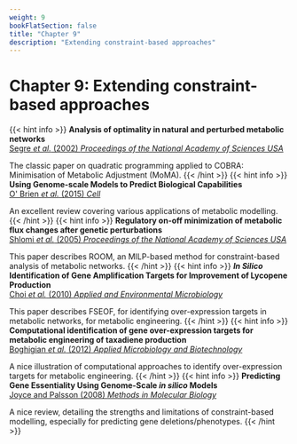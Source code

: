 ```yaml
---
weight: 9
bookFlatSection: false
title: "Chapter 9"
description: "Extending constraint-based approaches"
---
```


# Chapter 9: Extending constraint-based approaches

{{< hint info >}}
**Analysis of optimality in natural and perturbed metabolic networks**   
[Segre _et al._ (2002) _Proceedings of the National Academy of Sciences USA_](http://doi.org/10.1073/pnas.232349399)

The classic paper on quadratic programming applied to COBRA: Minimisation of Metabolic Adjustment (MoMA).
{{< /hint >}}
{{< hint info >}}
**Using Genome-scale Models to Predict Biological Capabilities**   
[O' Brien _et al._ (2015) _Cell_](http://doi.org/10.1016/j.cell.2015.05.019)

An excellent review covering various applications of metabolic modelling.
{{< /hint >}}
{{< hint info >}}
**Regulatory on-off minimization of metabolic flux changes after genetic perturbations**   
[Shlomi _et al._ (2005) _Proceedings of the National Academy of Sciences USA_](http://doi.org/10.1073/pnas.0406346102)

This paper describes ROOM, an MILP-based method for constraint-based analysis of metabolic networks.
{{< /hint >}}
{{< hint info >}}
**_In Silico_ Identification of Gene Amplification Targets for Improvement of Lycopene Production**   
[Choi _et al._ (2010) _Applied and Environmental Microbiology_](http://doi.org/10.1128/aem.00115-10)

This paper describes FSEOF, for identifying over-expression targets in metabolic networks, for metabolic engineering.
{{< /hint >}}
{{< hint info >}}
**Computational identification of gene over-expression targets for metabolic engineering of taxadiene production**   
[Boghigian _et al._ (2012) _Applied Microbiology and Biotechnology_](http://doi.org/10.1007/s00253-011-3725-1)

A nice illustration of computational approaches to identify over-expression targets for metabolic engineering.
{{< /hint >}}
{{< hint info >}}
**Predicting Gene Essentiality Using Genome-Scale _in silico_ Models**   
[Joyce and Palsson (2008) _Methods in Molecular Biology_](http://doi.org/10.1007/978-1-59745-321-9\_30)

A nice review, detailing the strengths and limitations of constraint-based modelling, especially for predicting gene deletions/phenotypes.
{{< /hint >}}
